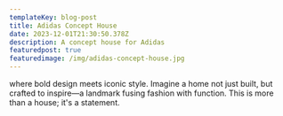 ```yaml
---
templateKey: blog-post
title: Adidas Concept House
date: 2023-12-01T21:30:50.378Z
description: A concept house for Adidas
featuredpost: true
featuredimage: /img/adidas-concept-house.jpg
---
```

<!--StartFragment-->

where bold design meets iconic style. Imagine a home not just built, but crafted to inspire—a landmark fusing fashion with function. This is more than a house; it's a statement.